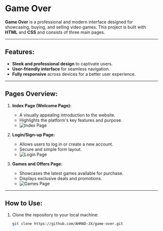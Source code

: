 # Game Over

**Game Over** is a professional and modern interface designed for showcasing, buying, and selling video games. This project is built with **HTML** and **CSS** and consists of three main pages.

---

## Features:
- **Sleek and professional design** to captivate users.
- **User-friendly interface** for seamless navigation.
- **Fully responsive** across devices for a better user experience.

---

## Pages Overview:
1. **Index Page (Welcome Page):**
   - A visually appealing introduction to the website.
   - Highlights the platform's key features and purpose.
   - ![Index Page](https://github.com/AHMAD-JX/game-over/blob/a0ce29ad0bbe6ec4da3170b1dcd37c82bc800608/assets/Gif_index.gif)


2. **Login/Sign-up Page:**
   - Allows users to log in or create a new account.
   - Secure and simple form layout.
   - ![Login Page](https://github.com/AHMAD-JX/game-over/blob/a0ce29ad0bbe6ec4da3170b1dcd37c82bc800608/assets/Gif_login.gif)


3. **Games and Offers Page:**
   - Showcases the latest games available for purchase.
   - Displays exclusive deals and promotions.
   - ![Games Page](https://github.com/AHMAD-JX/game-over/blob/a0ce29ad0bbe6ec4da3170b1dcd37c82bc800608/assets/Gif_index.gif)


---

## How to Use:
1. Clone the repository to your local machine:
   ```bash
   git clone https://github.com/AHMAD-JX/game-over.git
